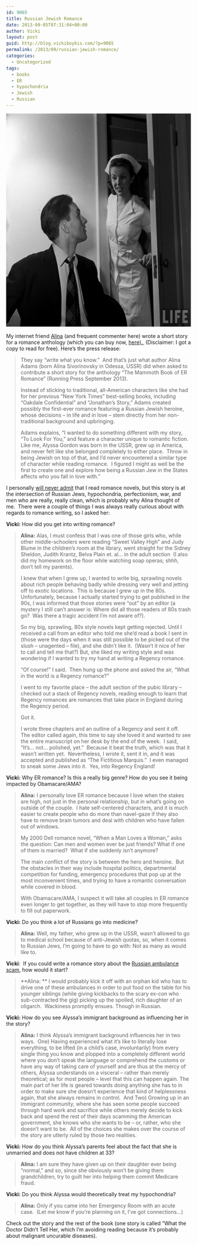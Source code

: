 ```yaml
---
id: 9065
title: Russian Jewish Romance
date: 2013-09-05T07:31:04+00:00
author: Vicki
layout: post
guid: http://blog.vickiboykis.com/?p=9065
permalink: /2013/09/russian-jewish-romance/
categories:
  - Uncategorized
tags:
  - books
  - ER
  - hypochondria
  - Jewish
  - Russian
---
```

[<img class="aligncenter size-medium wp-image-9072" alt="12f84129ab79a883_large" src="https://raw.githubusercontent.com/veekaybee/wlb/gh-pages/assets/images/2013/09/12f84129ab79a883_large-580x580.jpg" width="580" height="580" />](https://raw.githubusercontent.com/veekaybee/wlb/gh-pages/assets/images/2013/09/12f84129ab79a883_large.jpg)

My internet friend <a href="http://www.alinaadams.com/" target="_blank">Alina</a> (and frequent commenter here) wrote a short story for a romance anthology (which you can buy now, <a href="http://www.amazon.com/The-Mammoth-Book-ER-Romance/dp/0762448113" target="_blank">here). </a> (Disclaimer: I got a copy to read for free). Here&#8217;s the press release:

> They say &#8220;write what you know.&#8221;  And that&#8217;s just what author Alina Adams (born Alina Sivorinovsky in Odessa, USSR) did when asked to contribute a short story for the anthology &#8220;The Mammoth Book of ER Romance&#8221; (Running Press September 2013).
> 
> Instead of sticking to traditional, all-American characters like she had for her previous &#8220;New York Times&#8221; best-selling books, including &#8220;Oakdale Confidential&#8221; and &#8220;Jonathan&#8217;s Story,&#8221; Adams created possibly the first-ever romance featuring a Russian Jewish heroine, whose decisions &#8211; in life and in love &#8211; stem directly from her non-traditional background and upbringing.
> 
> Adams explains, &#8220;I wanted to do something different with my story, &#8220;To Look For You,&#8221; and feature a character unique to romantic fiction.  Like me, Alyssa Gordon was born in the USSR, grew up in America, and never felt like she belonged completely to either place.  Throw in being Jewish on top of that, and I&#8217;d never encountered a similar type of character while reading romance.  I figured I might as well be the first to create one and explore how being a Russian Jew in the States affects who you fall in love with.&#8221;

I personally <a href="http://blog.vickiboykis.com/2012/01/a-guest-post-about-outlander-by-diana-gabaldon/" target="_blank">will never admit</a> that I read romance novels, but this story is at the intersection of Russian Jews, hypochondria, perfectionism, war, and men who are really, really clean, which is probably why Alina thought of me.  There were a couple of things I was always really curious about with regards to romance writing, so I asked her:

<!--more-->

**Vicki:** How did you get into writing romance?

> **Alina:** Alas, I must confess that I was one of those girls who, while other middle-schoolers were reading &#8220;Sweet Valley High&#8221; and Judy Blume in the children&#8217;s room at the library, went straight for the Sidney Sheldon, Judith Krantz, Belva Plain et. al&#8230; in the adult section  (I also did my homework on the floor while watching soap operas; shhh, don&#8217;t tell my parents).
> 
> I knew that when I grew up, I wanted to write big, sprawling novels about rich people behaving badly while dressing very well and jetting off to exotic locations.  This is because I grew up in the 80s. Unfortunately, because I actually started trying to get published in the 90s, I was informed that those stories were &#8220;out&#8221; by an editor (a mystery I still can&#8217;t answer is: Where did all those readers of 80s trash go?  Was there a tragic accident I&#8217;m not aware of?).
> 
> So my big, sprawling, 80s style novels kept getting rejected. Until I received a call from an editor who told me she&#8217;d read a book I sent in (those were the days when it was still possible to be picked out of the slush &#8211; unagented &#8211; file), and she didn&#8217;t like it.  (Wasn&#8217;t it nice of her to call and tell me that?) But, she liked my writing style and was wondering if I wanted to try my hand at writing a Regency romance.
> 
> &#8220;Of course!&#8221; I said.  Then hung up the phone and asked the air, &#8220;What in the world is a Regency romance?&#8221;
> 
> I went to my favorite place &#8211; the adult section of the pubic library &#8211; checked out a stack of Regency novels, reading enough to learn that Regency romances are romances that take place in England during the Regency period.
> 
> Got it.
> 
> I wrote three chapters and an outline of a Regency and sent it off.  The editor called again, this time to say she loved it and wanted to see the entire manuscript on her desk by the end of the week.  I said, &#8220;It&#8217;s&#8230; not&#8230; polished, yet.&#8221;  Because it beat the truth, which was that it wasn&#8217;t written yet.  Nevertheless, I wrote it, sent it in, and it was accepted and published as &#8220;The Fictitious Marquis.&#8221;  I even managed to sneak some Jews into it.  Yes, into Regency England!

**Vicki:** Why ER romance? Is this a really big genre? How do you see it being impacted by Obamacare/AMA?

> **Alina:** I personally love ER romance because I love when the stakes are high, not just in the personal relationship, but in what&#8217;s going on outside of the couple.  I hate self-centered characters, and it is much easier to create people who do more than navel-gaze if they also have to remove brain tumors and deal with children who have fallen out of windows.
> 
> My 2000 Dell romance novel, &#8220;When a Man Loves a Woman,&#8221; asks the question: Can men and women ever be just friends? What if one of them is married?  What if she suddenly isn&#8217;t anymore?
> 
> The main conflict of the story is between the hero and heroine.  But the obstacles in their way include hospital politics, departmental competition for funding, emergency procedures that pop up at the most inconvenient times, and trying to have a romantic conversation while covered in blood.
> 
> With Obamacare/AMA, I suspect it will take all couples in ER romance even longer to get together, as they will have to stop more frequently to fill out paperwork.

**Vicki:** Do you think a lot of Russians go into medicine?

> **Alina:** Well, my father, who grew up in the USSR, wasn&#8217;t allowed to go to medical school because of anti-Jewish quotas, so, when it comes to Russian Jews, I&#8217;m going to have to go with: Not as many as would like to.

**Vicki**:  If you could write a romance story about the <a href="http://blog.vickiboykis.com/2011/04/a-guide-to-questionable-russian-careers-or-seryozha-that-guy-with-the-ambulance/" target="_blank">Russian ambulance scam</a>, how would it start?

> **Alina: ** I would probably kick it off with an orphan kid who has to drive one of these ambulances in order to put food on the table for his younger siblings (while giving kickbacks to the scary ex-con who sub-contracted the gig) picking up the spoiled, rich daughter of an oligarch.  Wackiness promptly ensues. Though in Russian.

**Vicki:** How do you see Alyssa&#8217;s immigrant background as influencing her in the story?

> **Alina:** I think Alyssa&#8217;s immigrant background influences her in two ways.  One) Having experienced what it&#8217;s like to literally lose everything, to be lifted (in a child&#8217;s case, involuntarily) from every single thing you know and plopped into a completely different world where you don&#8217;t speak the language or comprehend the customs or have any way of taking care of yourself and are thus at the mercy of others, Alyssa understands on a visceral &#8211; rather than merely theoretical; as for most people &#8211; level that this can happen again. The main part of her life is geared towards doing anything she has to in order to make sure she doesn&#8217;t experience that kind of helplessness again, that she always remains in control.  And Two) Growing up in an immigrant community, where she has seen some people succeed through hard work and sacrifice while others merely decide to kick back and spend the rest of their days scamming the American government, she knows who she wants to be &#8211; or, rather, who she doesn&#8217;t want to be.  All of the choices she makes over the course of the story are utterly ruled by those two realities.

**Vicki:** How do you think Alyssa&#8217;s parents feel about the fact that she is unmarried and does not have children at 33?

> **Alina:** I am sure they have given up on their daughter ever being &#8220;normal,&#8221; and so, since she obviously won&#8217;t be giving them grandchildren, try to guilt her into helping them commit Medicare fraud.

**Vicki:** Do you think Alyssa would theoretically treat my hypochondria?

> **Alina:** Only if you came into her Emergency Room with an acute case.  (Let me know if you&#8217;re planning on it, I&#8217;ve got connections&#8230;)

Check out the story and the rest of the book (one story is called &#8220;What the Doctor Didn&#8217;t Tell Her, which I&#8217;m avoiding reading because it&#8217;s probably about malignant uncurable diseases).
